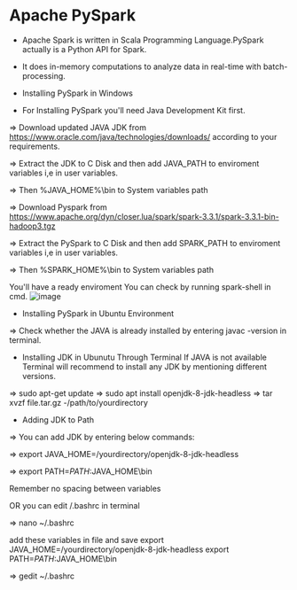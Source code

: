 # Apache PySpark

- Apache Spark is written in Scala Programming Language.PySpark actually is a Python API for Spark.
- It does in-memory computations to analyze data in real-time with batch-processing.



- Installing PySpark in Windows
- For Installing PySpark you'll need Java Development Kit first.
 
=> Download updated JAVA JDK from https://www.oracle.com/java/technologies/downloads/ according to your requirements.

=> Extract the JDK to C Disk and then add JAVA_PATH to enviroment variables i,e in user variables.

=> Then %JAVA_HOME%\bin to System variables path

=> Download Pyspark from https://www.apache.org/dyn/closer.lua/spark/spark-3.3.1/spark-3.3.1-bin-hadoop3.tgz


=> Extract the PySpark to C Disk and then add SPARK_PATH to enviroment variables i,e in user variables.


=> Then %SPARK_HOME%\bin to System variables path

You'll have a ready enviroment You can check by running spark-shell in cmd.
![image](https://user-images.githubusercontent.com/47116254/209581244-9dba3d45-941f-4bf2-810d-798f9cff3272.png)

- Installing PySpark in Ubuntu Environment

=> Check whether the JAVA is already installed by entering javac -version in terminal.

- Installing JDK in Ubunutu Through Terminal
If JAVA is not available Terminal will recommend to install any JDK by mentioning different versions.

=> sudo apt-get update
=> sudo apt install openjdk-8-jdk-headless
=> tar xvzf file.tar.gz -/path/to/yourdirectory

- Adding JDK to Path

=> You can add JDK by entering below commands:

=> export JAVA_HOME=/yourdirectory/openjdk-8-jdk-headless

=> export PATH=$PATH:$JAVA_HOME\bin

Remember no spacing between variables

OR you can edit /.bashrc in terminal 

=> nano ~/.bashrc

add these variables in file and save export JAVA_HOME=/yourdirectory/openjdk-8-jdk-headless
                                     export PATH=$PATH:$JAVA_HOME\bin
                                     
=> gedit ~/.bashrc
